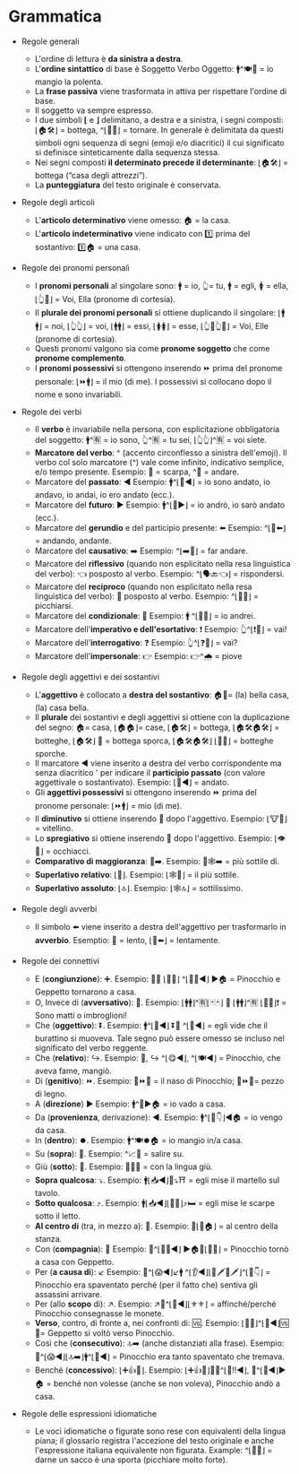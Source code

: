 # Grammatica

* Regole generali
   - L'ordine di lettura è **da sinistra a destra**.
   - L'**ordine sintattico** di base è Soggetto Verbo Oggetto: 🚹^🍽🍮 = io mangio la polenta.
   - La **frase passiva** viene trasformata in attiva per rispettare l'ordine di base.
   - Il soggetto va sempre espresso.
   - I due simboli **⌊** e **⌋** delimitano, a destra e a sinistra, i segni composti: ⌊🏠🛠⌋ = bottega, ^⌊👞🔙⌋ = tornare. In generale è delimitata da questi simboli ogni sequenza di segni (emoji e/o diacritici) il cui significato si definisce sinteticamente dalla sequenza stessa.
   - Nei segni composti **il determinato precede il determinante**: ⌊🏠🛠⌋ = bottega (“casa degli attrezzi”).
   - La **punteggiatura** del testo originale è conservata.

* Regole degli articoli
   - L'**articolo determinativo** viene omesso: 🏠 = la casa.
   - L'**articolo indeterminativo** viene indicato con 1️⃣ prima del sostantivo: 1️⃣🏠 = una casa.

* Regole dei pronomi personali
   - I **pronomi personali** al singolare sono: 🚹️ = io, 👆= tu, 🚹 = egli, 🚺 = ella, ⌊👆🎩⌋ = Voi, Ella (pronome di cortesia).
   - Il **plurale dei pronomi personali** si ottiene duplicando il singolare: ⌊🚹️🚹️⌋ = noi, ⌊👆👆⌋ = voi, ⌊🚹🚹⌋ = essi, ⌊🚺🚺⌋ = esse, ⌊👆🎩👆🎩⌋ = Voi, Elle (pronome di cortesia).
   - Questi pronomi valgono sia come **pronome soggetto** che come **pronome complemento**.
   - I **pronomi possessivi** si ottengono inserendo ⏩ prima del pronome personale: ⌊⏩🚹️⌋ = il mio (di me). I possessivi si collocano dopo il nome e sono invariabili.

* Regole dei verbi
   - Il **verbo** è invariabile nella persona, con esplicitazione obbligatoria del soggetto: 🚹️^🈶 = io sono, 👆^🈶 = tu sei, ⌊👆👆⌋^🈶 = voi siete.
   - **Marcatore del verbo**: ^ (accento circonflesso a sinistra dell'emoji). Il verbo col solo marcatore (^) vale come infinito, indicativo semplice, e/o tempo presente. Esempio: 👞 = scarpa, ^👞 = andare.
   - Marcatore del **passato**: ◀️ Esempio: 🚹️^⌊👞◀️⌋ = io sono andato, io andavo, io andai, io ero andato (ecc.).
   - Marcatore del **futuro**: ▶️️ Esempio: 🚹️^⌊👞▶️️⌋ = io andrò, io sarò andato (ecc.).
   - Marcatore del **gerundio** e del participio presente: ⬅️ Esempio: ^⌊👞⬅️⌋ = andando, andante.
   - Marcatore del **causativo**: ➡️ Esempio: ^⌊➡️👞⌋ = far andare.
   - Marcatore del **riflessivo** (quando non esplicitato nella resa linguistica del verbo): 👈 posposto al verbo. Esempio: ^⌊🗣🔙👈⌋ = rispondersi.
   - Marcatore del **reciproco** (quando non esplicitato nella resa linguistica del verbo): 👥 posposto al verbo. Esempio: ^⌊👊👥⌋ = picchiarsi.
   - Marcatore del **condizionale**: 🎲 Esempio: 🚹️ ^⌊🎲👞⌋ = io andrei.
   - Marcatore dell'**imperativo e dell'esortativo**: ❗️ Esempio: 👆^⌊❗👞⌋ = vai!
   - Marcatore dell'**interrogativo**: ❓ Esempio: 👆^⌊❓👞⌋ = vai?
   - Marcatore dell'**impersonale**: 👉 Esempio: 👉^🌧 = piove

* Regole degli aggettivi e dei sostantivi
   - L'**aggettivo** è collocato a **destra del sostantivo**: 🏠🔆= (la) bella casa, (la) casa bella.
   - Il **plurale** dei sostantivi e degli aggettivi si ottiene con la duplicazione del segno: 🏠= casa, ⌊🏠🏠⌋= case, ⌊🏠🛠⌋ = bottega, ⌊🏠🛠🏠🛠⌋ = botteghe, ⌊🏠🛠⌋ 🐽 = bottega sporca, ⌊🏠🛠🏠🛠⌋ ⌊🐽🐽⌋ = botteghe sporche.
   - Il marcatore ◀️ viene inserito a destra del verbo corrispondente ma senza diacritico ' per indicare il **participio passato** (con valore aggettivale o sostantivato). Esempio: ⌊👞◀️⌋ = andato.
   - Gli **aggettivi possessivi** si ottengono inserendo ⏩ prima del pronome personale: ⌊⏩🚹️⌋ = mio (di me).
   - Il **diminutivo** si ottiene inserendo 👶 dopo l'aggettivo. Esempio: ⌊🐮👶⌋ = vitellino.
   - Lo **spregiativo** si ottiene inserendo 👹 dopo l'aggettivo. Esempio: ⌊👁👹⌋ = occhiacci.
   - **Comparativo di maggioranza**: 📶<aggettivo>➡️. Esempio: 📶🕸➡️ = più sottile di.
   - **Superlativo relativo**: ⌊<aggettivo>💯⌋. Esempio:  ⌊🕸💯⌋ = il più sottile.
   - **Superlativo assoluto**: ⌊<aggettivo>🔝⌋. Esempio: ⌊🕸🔝⌋ = sottilissimo.

* Regole degli avverbi
   - Il simbolo ⬅️ viene inserito a destra dell'aggettivo per trasformarlo in **avverbio**. Esemptio: 🐌 = lento, ⌊🐌⬅️⌋ = lentamente.

* Regole dei connettivi
   - E (**congiunzione**): ➕. Esempio: 🏃➕ ⌊👨💟⌋ ^⌊👞🔙◀️️⌋ ▶️️️🏠 = Pinocchio e Geppetto tornarono a casa.
   - O, Invece di (**avversativo**): 🔁. Esempio: ⌊🚹🚹⌋^🈶⌊🃏🃏⌋ 🔁 ⌊🚹🚹⌋^🈶 ⌊👿👿⌋❗️ = Sono matti o imbroglioni!
   - Che (**oggettivo**): ⏬. Esempio: 🚹^⌊👀◀️️⌋ ⏬🤖 ^⌊🔄◀️️⌋ = egli vide che il burattino si muoveva. Tale segno può essere omesso se incluso nel significato del verbo reggente.
   - Che (**relativo**): ↪️. Esempio: 🏃, ↪️ ^⌊😋◀️️⌋, ^⌊🍽◀️️⌋ = Pinocchio, che aveva fame, mangiò.
   - Di (**genitivo**): ⏩. Esempio: 👃⏩🏃 = il naso di Pinocchio; 🔩⏩🚪= pezzo di legno.
   - A (**direzione**) ▶️ Esempio: 🚹^👞▶️🏠 = io vado a casa.
   - Da (**provenienza**, derivazione): ◀️️. Esempio: 🚹^⌊👞👇⌋◀️️🏠 = io vengo da casa.
   - In (**dentro**): ⏺️. Esempio: 🚹^🍽⏺🏠 = io mangio in/a casa.
   - Su (**sopra**): 🔼. Esempio: ^📈🔼 = salire su.
   - Giù (**sotto**): 🔽. Esempio: 📎👅🔽 = con la lingua giù.
   - **Sopra qualcosa**: ⤵️. Esempio: 🚹⌊📥◀️️⌋🔨⤵️⛩ = egli mise il martello sul tavolo.
   - **Sotto qualcosa**: ⤴️. Esempio: 🚹⌊📥◀️️⌋⌊👞👞⌋⤴️🛏 = egli mise le scarpe sotto il letto.
   - **Al centro di** (tra, in mezzo a): 🎯. Esempio: 🎯⌊🔲🏠⌋ = al centro della stanza.
   - Con (**compagnia**): 📎 Esempio: 🏃^⌊👞🔙◀️⌋ ▶️️️🏠📎⌊👨💟⌋ = Pinocchio tornò a casa con Geppetto.
   - Per (**a causa di**): ↙️ Esempio: 🏃^⌊😱◀️️⌋↙️🚹 ^⌊👂◀️️⌋⌊👿🗡👿🗡⌋^⌊👞👇⌋ = Pinocchio era spaventato perché (per il fatto che) sentiva gli assassini arrivare.
   - Per (allo **scopo** di): ↗️. Esempio: ↗️🏃^⌊👐◀️️⌋⌊⚜️⚜️⌋ = affinché/perché Pinocchio consegnasse le monete.
   - **Verso**, contro, di fronte a, nei confronti di: 🆚. Esempio: ⌊👨💟⌋^⌊🔄◀️️⌋🆚🏃= Geppetto si voltò verso Pinocchio.
   - Così che (**consecutivo**): 🔝➡️ (anche distanziati alla frase). Esempio: 🏃^⌊😱◀️️⌋⌊🔝➡️⌋🚹^⌊🍃◀️️⌋ = Pinocchio era tanto spaventato che tremava.
   - Benché (**concessivo**): ⌊➕👍🎲⌋. Esempio: ⌊➕👍🎲⌋🏃🙅^⌊🙏‼️◀️️⌋, 🏃^⌊👞◀️️⌋▶️️🏠 = benché non volesse (anche se non voleva), Pinocchio andò a casa.

* Regole delle espressioni idiomatiche
   - Le voci idiomatiche o figurate sono rese con equivalenti della lingua piana; il glossario registra l'accezione del testo originale e anche l'espressione italiana equivalente non figurata. Example: ^⌊👊🔝⌋ = darne un sacco è una sporta (picchiare molto forte).